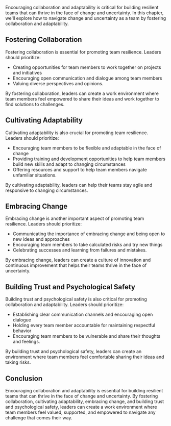 
Encouraging collaboration and adaptability is critical for building resilient teams that can thrive in the face of change and uncertainty. In this chapter, we'll explore how to navigate change and uncertainty as a team by fostering collaboration and adaptability.

Fostering Collaboration
-----------------------

Fostering collaboration is essential for promoting team resilience. Leaders should prioritize:

* Creating opportunities for team members to work together on projects and initiatives
* Encouraging open communication and dialogue among team members
* Valuing diverse perspectives and opinions.

By fostering collaboration, leaders can create a work environment where team members feel empowered to share their ideas and work together to find solutions to challenges.

Cultivating Adaptability
------------------------

Cultivating adaptability is also crucial for promoting team resilience. Leaders should prioritize:

* Encouraging team members to be flexible and adaptable in the face of change
* Providing training and development opportunities to help team members build new skills and adapt to changing circumstances
* Offering resources and support to help team members navigate unfamiliar situations.

By cultivating adaptability, leaders can help their teams stay agile and responsive to changing circumstances.

Embracing Change
----------------

Embracing change is another important aspect of promoting team resilience. Leaders should prioritize:

* Communicating the importance of embracing change and being open to new ideas and approaches
* Encouraging team members to take calculated risks and try new things
* Celebrating successes and learning from failures and mistakes.

By embracing change, leaders can create a culture of innovation and continuous improvement that helps their teams thrive in the face of uncertainty.

Building Trust and Psychological Safety
---------------------------------------

Building trust and psychological safety is also critical for promoting collaboration and adaptability. Leaders should prioritize:

* Establishing clear communication channels and encouraging open dialogue
* Holding every team member accountable for maintaining respectful behavior
* Encouraging team members to be vulnerable and share their thoughts and feelings.

By building trust and psychological safety, leaders can create an environment where team members feel comfortable sharing their ideas and taking risks.

Conclusion
----------

Encouraging collaboration and adaptability is essential for building resilient teams that can thrive in the face of change and uncertainty. By fostering collaboration, cultivating adaptability, embracing change, and building trust and psychological safety, leaders can create a work environment where team members feel valued, supported, and empowered to navigate any challenge that comes their way.

